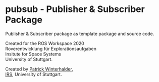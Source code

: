 # pubsub - Publisher & Subscriber Package
Publisher & Subscriber package as template package and source code.  

Created for the ROS Workspace 2020  
Roverentwicklung für Explorationsaufgaben  
Insitute for Space Systems  
University of Stuttgart.

Created by [Patrick Winterhalder](),  
[IRS](https://www.irs.uni-stuttgart.de/en/), University of Stuttgart.
